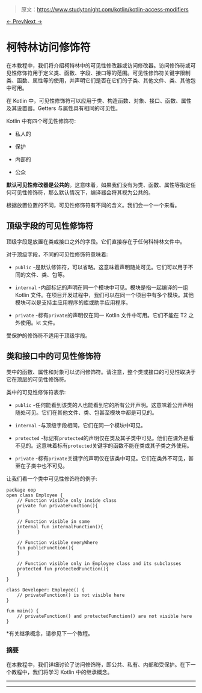 > 原文：<https://www.studytonight.com/kotlin/kotlin-access-modifiers>

[← Prev](/kotlin/kotlin-getter-and-setter-functions "Kotlin Getter and Setter")[Next →](/kotlin/kotlin-inheritance "Kotlin Inheritance")

# 柯特林访问修饰符

在本教程中，我们将介绍柯特林中的可见性修改器或访问修改器。访问修饰符或可见性修饰符用于定义类、函数、字段、接口等的范围。可见性修饰符关键字限制类、函数、属性等的使用，并声明它们是否在它们的子类、其他文件、类、其他包中可用。

在 Kotlin 中，可见性修饰符可以应用于类、构造函数、对象、接口、函数、属性及其设置器。Getters 与属性具有相同的可见性。

Kotlin 中有四个可见性修饰符:

*   私人的

*   保护

*   内部的

*   公众

**默认可见性修改器是公共的**。这意味着，如果我们没有为类、函数、属性等指定任何可见性修饰符，那么默认情况下，编译器会将其视为公共的。

根据放置位置的不同，可见性修饰符有不同的含义。我们会一个一个来看。

## 顶级字段的可见性修饰符

顶级字段是放置在类或接口之外的字段。它们直接存在于任何科特林文件中。

对于顶级字段，不同的可见性修饰符意味着:

*   `public` -是默认修饰符，可以省略。这意味着声明随处可见。它们可以用于不同的文件、类、包等。

*   `internal` -内部标记的声明在同一个模块中可见。模块是指一起编译的一组 Kotlin 文件。在项目开发过程中，我们可以在同一个项目中有多个模块。其他模块可以是支持主应用程序的库或助手应用程序。

*   `private` -标有`private`的声明仅在同一 Kotlin 文件中可用。它们不能在 T2 之外使用。kt 文件。

受保护的修饰符不适用于顶级字段。

## 类和接口中的可见性修饰符

类中的函数、属性和对象可以访问修饰符。请注意，整个类或接口的可见性取决于它在顶层的可见性修饰符。

类中的可见性修饰符表示:

*   `public` -任何能看到该类的人也能看到它的所有公开声明。这意味着公开声明随处可见。它们在其他文件、类、包甚至模块中都是可见的。

*   `internal` -与顶级字段相同，它们在同一个模块中可见。

*   `protected` -标记有`protected`的声明仅在类及其子类中可见。他们在课外是看不见的。这意味着标有`protected`关键字的函数不能在类或其子类之外使用。

*   `private` -标有`private`关键字的声明仅在该类中可见。它们在类外不可见，甚至在子类中也不可见。

让我们看一个类中可见性修饰符的例子:

```
package oop
open class Employee {
    // Function visible only inside class
    private fun privateFunction(){
    }

    // Function visible in same
    internal fun internalFunction(){
    }

    // Function visible everyWhere
    fun publicFunction(){
    }

    // Function visible only in Employee class and its subclasses
    protected fun protectedFunction(){
    }
}

class Developer: Employee() {
    // privateFunction() is not visible here
}

fun main() {
    // privateFunction() and protectedFunction() are not visible here
}
```

*有关继承概念，请参见下一个教程。

### 摘要

在本教程中，我们详细讨论了访问修饰符，即公共、私有、内部和受保护。在下一个教程中，我们将学习 Kotlin 中的继承概念。

* * *

* * *